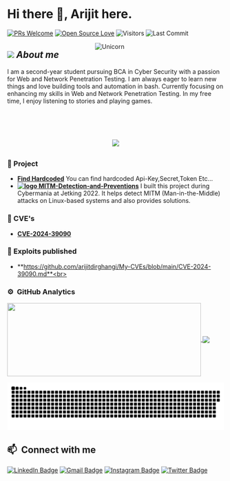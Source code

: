 # Hi there 👋, Arijit here. 

[![PRs Welcome](https://img.shields.io/badge/PRs-welcome-brightgreen.svg?style=flat&logo=github)](https://github.com/arijitdirghangi)
[![Open Source Love](https://badges.frapsoft.com/os/v1/open-source.svg?v=103)](https://github.com/arijitdirghangi)
<img alt="Visitors" src="https://komarev.com/ghpvc/?username=arijitdirghangi&style=flat&labelColor=black&logo=github&label=PROFILE+VIEWS&color=29bf12">
<img alt="Last Commit" src="https://img.shields.io/github/last-commit/arijitdirghangi/arijitdirghangi?logo=markdown&label=LAST+UPDATE&color=29bf12&style=flat">

<img align="right" width=300px alt="Unicorn" src="https://c.tenor.com/GN73MKBawZYAAAAi/busy-cute.gif" />

## <img src="https://media.giphy.com/media/ObNTw8Uzwy6KQ/giphy.gif" width="30px">&nbsp;***About me***
I am a second-year student pursuing BCA in Cyber Security with a passion for Web and Network Penetration Testing. I am always eager to learn new things and love building tools and automation in bash. Currently focusing on enhancing my skills in Web and Network Penetration Testing. In my free time, I enjoy listening to stories and playing games.

<br />
<h1 align="center">
  <a href="https://git.io/typing-svg">
    <img src="https://readme-typing-svg.herokuapp.com/?color=%2330DCCE&lines=|Glad+to+see+you+here!%20:)&center=true&size=30">
  </a>
</h1>


### :microscope: Project

* **[Find Hardcoded](https://github.com/arijitdirghangi/Find-Hardcoded)** You can find hardcoded Api-Key,Secret,Token Etc...
* **[ <img src="https://encrypted-tbn0.gstatic.com/images?q=tbn:ANd9GcQeVOteejinhgpZJ_jPME-JwXaH84aHkVLUgVf2mzPgjYn0znu8lQuRpnBVGmt01lmhXLU&usqp=CAU" alt="logo" width="12px"> MITM-Detection-and-Preventions](https://github.com/arijitdirghangi/MITM-Detection-and-Preventions)** I built this project during Cybermania at Jetking 2022. It helps detect MITM (Man-in-the-Middle) attacks on Linux-based systems and also provides solutions.


<!--
__Check out my GitHub repository:__

<div>
  <p>
    <a href="https://github.com/arijitdirghangi/Find-Hardcoded">
      <img src="https://github-readme-stats.vercel.app/api/pin/?username=arijitdirghangi&repo=Find-Hardcoded" alt="GitHub Stats" />
    </a>
    <a href="https://github.com/arijitdirghangi/MITM-Detection-and-Preventions">
      <img src="https://github-readme-stats.vercel.app/api/pin/?username=arijitdirghangi&repo=MITM-Detection-and-Preventions" alt="GitHub Stats" />
    </a>
  </p>
</div>

--->

### :mag_right: CVE's

* **[CVE-2024-39090](https://cve.mitre.org/cgi-bin/cvename.cgi?name=CVE-2024-39090)** <br>
<!--*--> 

### :syringe: Exploits published

* **https://github.com/arijitdirghangi/My-CVEs/blob/main/CVE-2024-39090.md**<br> 


### ⚙️ &nbsp;GitHub Analytics

<a href="https://github.com/arijitdirghangi/github-readme-stats">
  <img width=450 height=170 align="center" src="https://github-readme-stats.vercel.app/api?username=arijitdirghangi&theme=midnight-purple&show_icons=true&bg_color=0D1117&hide_border=true" />
</a>
<a href="https://github.com/arijitdirghangi/github-readme-stats">
  <img align="center" src="https://github-readme-stats.vercel.app/api/top-langs/?username=arijitdirghangi&theme=midnight-purple&layout=compact&bg_color=0D1117&hide_border=true" />
</a>

![Snake animation](https://github.com/Pepyn0/Pepyn0/raw/output/github-contribution-grid-snake-dark.svg)

  ## 📫 &nbsp;Connect with me

[![LinkedIn Badge](https://img.shields.io/badge/-arijitdirghangi-blue?style=flat-square&logo=Linkedin&logoColor=white&link=https://www.linkedin.com/in/arijitdirghangi/)](https://www.linkedin.com/in/arijitdirghangi/)
[![Gmail Badge](https://img.shields.io/badge/-arijitdirghanji429@gmail.com-red?style=flat-square&logo=Gmail&logoColor=white)](mailto:arijitdirghanji429@gmail.com)
[![Instagram Badge](https://img.shields.io/badge/-arijit_dir-%23E4405F?style=flat-square&logo=Instagram&logoColor=white)](https://www.instagram.com/arijit_dir/)
[![Twitter Badge](https://img.shields.io/badge/-Arijit_Dir-blue?style=flat-square&logo=Twitter&logoColor=white)](https://x.com/Arijit_Dir)


